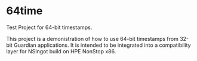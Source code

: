 # 64time
Test Project for 64-bit timestamps.

This project is a demonistration of how to use 64-bit timestamps from 32-bit Guardian applications. It is intended to be integrated into a compatibility layer for NSIngot build on HPE NonStop x86.
